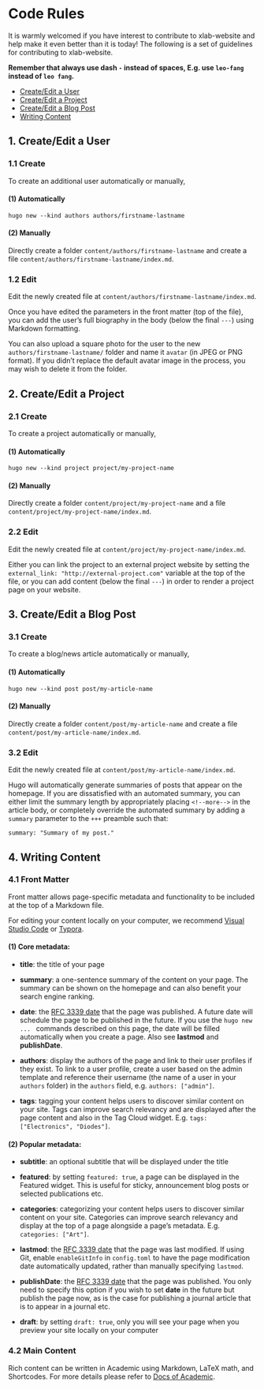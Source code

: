 # Code Rules

It is warmly welcomed if you have interest to contribute to xlab-website and help make it even better than it is today! The following is a set of guidelines for contributing to xlab-website.

**Remember that always use dash `-` instead of spaces, E.g. use `leo-fang` instead of `leo fang`.**

- [Create/Edit a User](#user)
- [Create/Edit a Project](#project)
- [Create/Edit a Blog Post](#blog)
- [Writing Content](#content)


## <a name="user"></a> 1. Create/Edit a User

### 1.1 Create

To create an additional user automatically or manually,

#### (1) Automatically

```shell
hugo new --kind authors authors/firstname-lastname
```

#### (2) Manually

Directly create a folder `content/authors/firstname-lastname` and create a file `content/authors/firstname-lastname/index.md`.

### 1.2 Edit

Edit the newly created file at `content/authors/firstname-lastname/index.md`. 

Once you have edited the parameters in the front matter (top of the file), you can add the user’s full biography in the body (below the final `---`) using Markdown formatting.

You can also upload a square photo for the user to the new `authors/firstname-lastname/` folder and name it `avatar` (in JPEG or PNG format). If you didn’t replace the default avatar image in the process, you may wish to delete it from the folder.


## <a name="project"></a> 2. Create/Edit a Project

### 2.1 Create

To create a project automatically or manually,

#### (1) Automatically

```shell
hugo new --kind project project/my-project-name
```

#### (2) Manually

Directly create a folder `content/project/my-project-name` and a file `content/project/my-project-name/index.md`.

### 2.2 Edit

Edit the newly created file at `content/project/my-project-name/index.md`.

Either you can link the project to an external project website by setting the `external_link: "http://external-project.com"` variable at the top of the file, or you can add content (below the final `---`) in order to render a project page on your website.


## <a name="blog"></a> 3. Create/Edit a Blog Post

### 3.1 Create

To create a blog/news article automatically or manually,

#### (1) Automatically

```shell
hugo new --kind post post/my-article-name
```

#### (2) Manually

Directly create a folder `content/post/my-article-name` and create a file `content/post/my-article-name/index.md`.

### 3.2 Edit

Edit the newly created file at `content/post/my-article-name/index.md`.

Hugo will automatically generate summaries of posts that appear on the homepage. If you are dissatisfied with an automated summary, you can either limit the summary length by appropriately placing `<!--more-->` in the article body, or completely override the automated summary by adding a `summary` parameter to the `+++` preamble such that:

```shell
summary: "Summary of my post."
```


## <a name="content"></a> 4. Writing Content

### 4.1 Front Matter

Front matter allows page-specific metadata and functionality to be included at the top of a Markdown file.

For editing your content locally on your computer, we recommend [Visual Studio Code][vscode] or [Typora][typora].

#### (1) Core metadata:

- **title**: the title of your page

- **summary**: a one-sentence summary of the content on your page. The summary can be shown on the homepage and can also benefit your search engine ranking.

- **date**: the [RFC 3339 date][date] that the page was published. A future date will schedule the page to be published in the future. If you use the `hugo new ... ` commands described on this page, the date will be filled automatically when you create a page. Also see **lastmod** and **publishDate**.

- **authors**: display the authors of the page and link to their user profiles if they exist. To link to a user profile, create a user based on the admin template and reference their username (the name of a user in your `authors` folder) in the `authors` field, e.g. `authors: ["admin"]`.

- **tags**: tagging your content helps users to discover similar content on your site. Tags can improve search relevancy and are displayed after the page content and also in the Tag Cloud widget. E.g. `tags: ["Electronics", "Diodes"]`.

#### (2) Popular metadata:

- **subtitle**: an optional subtitle that will be displayed under the title

- **featured**: by setting `featured: true`, a page can be displayed in the Featured widget. This is useful for sticky, announcement blog posts or selected publications etc.

- **categories**: categorizing your content helps users to discover similar content on your site. Categories can improve search relevancy and display at the top of a page alongside a page’s metadata. E.g. `categories: ["Art"]`.

- **lastmod**: the [RFC 3339 date][date] that the page was last modified. If using Git, enable `enableGitInfo` in `config.toml` to have the page modification date automatically updated, rather than manually specifying `lastmod`.

- **publishDate**: the [RFC 3339 date][date] that the page was published. You only need to specify this option if you wish to set **date** in the future but publish the page now, as is the case for publishing a journal article that is to appear in a journal etc.

- **draft**: by setting `draft: true`, only you will see your page when you preview your site locally on your computer

### 4.2 Main Content

Rich content can be written in Academic using Markdown, LaTeX math, and Shortcodes. For more details please refer to [Docs of Academic][academic-docs].


[vscode]: https://code.visualstudio.com/

[typora]: https://www.typora.io/

[date]: https://github.com/toml-lang/toml#local-date-time

[academic-docs]: https://sourcethemes.com/academic/docs/writing-markdown-latex/
